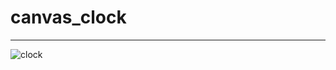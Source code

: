 # canvas_clock
---
![clock](https://upload-images.jianshu.io/upload_images/11879415-f1919e1218ebba3c.png?imageMogr2/auto-orient/strip|imageView2/2/w/765/format/webp)
